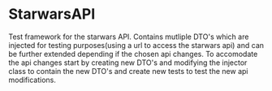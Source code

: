 # StarwarsAPI
Test framework for the starwars API. Contains mutliple DTO's which are injected for testing purposes(using a url to access the starwars api) and can be further extended depending if the chosen api changes. To accomodate the api changes start by creating new DTO's and modifying the injector class to contain the new DTO's and create new tests to test the new api modifications.

